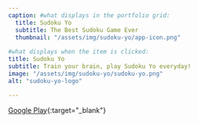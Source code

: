 ```yaml
---
caption: #what displays in the portfolio grid:
  title: Sudoku Yo
  subtitle: The Best Sudoku Game Ever
  thumbnail: "/assets/img/sudoku-yo/app-icon.png"
  
#what displays when the item is clicked:
title: Sudoku Yo
subtitle: Train your brain, play Sudoku Yo everyday!
image: "/assets/img/sudoku-yo/sudoku-yo.png"
alt: "sudoku-yo-logo"

---
```

[Google Play](https://play.google.com/store/apps/details?id=com.yobbigames.sudokuyo){:target="_blank"}
